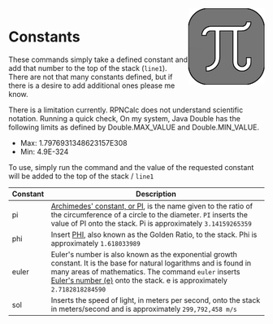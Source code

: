 <img align="right" width="150" src="../Images/Constants.png">

# Constants

These commands simply take a defined constant and add that number to the top of the stack (`line1`).  There are not that many constants defined, but if there is a desire to add additional ones please me know.

There is a limitation currently.  RPNCalc does not understand scientific notation.  Running a quick check, On my system, Java Double has the following limits as defined by Double.MAX_VALUE and Double.MIN_VALUE.

- Max: 1.7976931348623157E308
- Min: 4.9E-324

To use, simply run the command and the value of the requested constant will be added to the top of the stack / `line1`

|Constant|Description|
|--------|-----------|
|pi| [Archimedes' constant, or PI](https://en.wikipedia.org/wiki/Pi), is the name given to the ratio of the circumference of a circle to the diameter. `PI` inserts the value of PI onto the stack.  Pi is approximately `3.14159265359`|
|phi| Insert [PHI](https://en.wikipedia.org/wiki/Golden_ratio), also known as the Golden Ratio, to the stack.  Phi is approximately `1.618033989`|
|euler| Euler's number is also known as the exponential growth constant. It is the base for natural logarithms and is found in many areas of mathematics. The command `euler` inserts [Euler's number (e)](https://en.wikipedia.org/wiki/E_(mathematical_constant)) onto the stack.  e is approximately `2.7182818284590`|
|sol|Inserts the speed of light, in meters per second, onto the stack in meters/second and is approximately `299,792,458 m/s`|